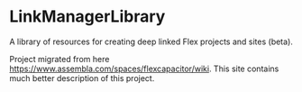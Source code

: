LinkManagerLibrary
================================================

A library of resources for creating deep linked Flex projects and sites (beta).

Project migrated from here https://www.assembla.com/spaces/flexcapacitor/wiki. This site contains much better description of this project. 